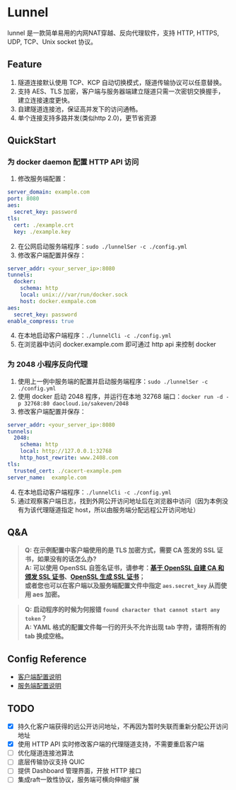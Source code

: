 # Lunnel
lunnel 是一款简单易用的内网NAT穿越、反向代理软件，支持 HTTP, HTTPS, UDP, TCP、Unix socket 协议。

## Feature

1. 隧道连接默认使用 TCP、KCP 自动切换模式，隧道传输协议可以任意替换。
2. 支持 AES、TLS 加密，客户端与服务器端建立隧道只需一次密钥交换握手，建立连接速度更快。
3. 自建隧道连接池，保证高并发下的访问通畅。
4. 单个连接支持多路并发(类似http 2.0)，更节省资源

## QuickStart

### 为 docker daemon 配置 HTTP API 访问

1. 修改服务端配置：

```yaml
server_domain: example.com
port: 8080
aes:
  secret_key: password
tls:
  cert: ./example.crt
  key: ./example.key
```

2. 在公网启动服务端程序：`sudo ./lunnelSer -c ./config.yml`
3. 修改客户端配置并保存：

```yaml
server_addr: <your_server_ip>:8080
tunnels:
  docker:
    schema: http
    local: unix:///var/run/docker.sock
    host: docker.exmpale.com
aes:
  secret_key: password
enable_compress: true
```

4. 在本地启动客户端程序：`./lunnelCli -c ./config.yml`
5. 在浏览器中访问 docker.example.com 即可通过 http api 来控制 docker

### 为 2048 小程序反向代理

1. 使用上一例中服务端的配置并启动服务端程序：`sudo ./lunnelSer -c ./config.yml`
2. 使用 docker 启动 2048 程序，并运行在本地 32768 端口：`docker run -d -p 32768:80 daocloud.io/sakeven/2048`
3. 修改客户端配置并保存：

```yaml
server_addr: <your_server_ip>:8080
tunnels:
  2048:
    schema: http
    local: http://127.0.0.1:32768
    http_host_rewrite: www.2408.com
tls:
  trusted_cert: ./cacert-example.pem
server_name:  example.com
```

4. 在本地启动客户端程序：`./lunnelCli -c ./config.yml`
5. 通过观察客户端日志，找到外网公开访问地址后在浏览器中访问（因为本例没有为该代理隧道指定 host，所以由服务端分配远程公开访问地址）

## Q&A

> **Q: 在示例配置中客户端使用的是 TLS 加密方式，需要 CA 签发的 SSL 证书，如果没有的话怎么办?**
> <br>**A: 可以使用 OpenSSL 自签名证书，请参考：[基于 OpenSSL 自建 CA 和颁发 SSL 证书](http://seanlook.com/2015/01/18/openssl-self-sign-ca/)、[OpenSSL 生成 SSL 证书](http://blog.sina.com.cn/s/blog_4fd50c390101891c.html)；<br>或者您也可以在客户端以及服务端配置文件中指定 `aes.secret_key` 从而使用 aes 加密。**

> **Q: 启动程序的时候为何报错 `found character that cannot start any token`？**
> <br>**A: YAML 格式的配置文件每一行的开头不允许出现 tab 字符，请将所有的 tab 换成空格。**

## Config Reference

- [客户端配置说明](https://github.com/longXboy/lunnel/blob/master/cmd/lunnelCli/config-full-example.yml)
- [服务端配置说明](https://github.com/longXboy/lunnel/blob/master/cmd/lunnelSer/config-full-example.yml)

## TODO

- [x] 持久化客户端获得的远公开访问地址，不再因为暂时失联而重新分配公开访问地址
- [x] 使用 HTTP API 实时修改客户端的代理隧道支持，不需要重启客户端
- [ ] 优化隧道连接池算法
- [ ] 底层传输协议支持 QUIC
- [ ] 提供 Dashboard 管理界面，开放 HTTP 接口
- [ ] 集成raft一致性协议，服务端可横向伸缩扩展
